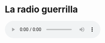 # La radio guerrilla




<html lang="en">
<head>
    <meta charset="utf-8">
   
</head>
<body>
	<audio controls="controls" src="http://giss.tv:8000/guerrillaradio.ogg">
      
    </audio>
</body>
</html> 


   <a href="http://giss.tv:8000/guerrillaradio.ogg">navegadores guerrilleros</a>     
